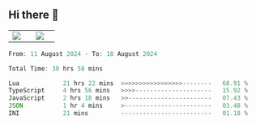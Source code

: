 ## Hi there 👋

<p align="center">
  <table align="center">
  <tr border="none">
  <td width="35%" align="center">
    <img  align="center"  src="http://github-profile-summary-cards.vercel.app/api/cards/stats?username=ricepunk&theme=github_dark" />
  </td>
    
  <td width="65%" align="center">
    <img  align="center"  src="http://github-profile-summary-cards.vercel.app/api/cards/profile-details?username=ricepunk&theme=github_dark" />
  </td>
  </tr>
  </table>
</p>

<!--START_SECTION:waka-->

```typescript
From: 11 August 2024 - To: 18 August 2024

Total Time: 30 hrs 58 mins

Lua            21 hrs 22 mins  >>>>>>>>>>>>>>>>>--------   68.91 %
TypeScript     4 hrs 56 mins   >>>>---------------------   15.92 %
JavaScript     2 hrs 18 mins   >>-----------------------   07.43 %
JSON           1 hr 4 mins     >------------------------   03.48 %
INI            21 mins         -------------------------   01.18 %
```

<!--END_SECTION:waka-->
